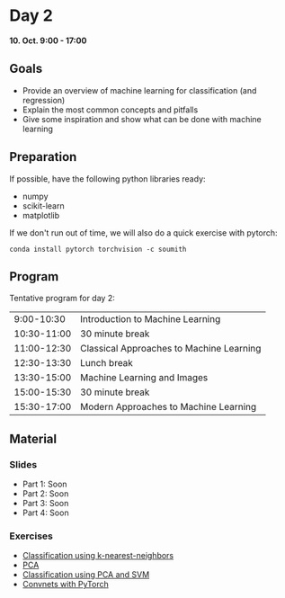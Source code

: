 Day 2
=====

**10. Oct. 9:00 - 17:00**

Goals
-----
[goals]: #goals

- Provide an overview of machine learning for classification (and regression)
- Explain the most common concepts and pitfalls
- Give some inspiration and show what can be done with machine learning

Preparation
-------

If possible, have the following python libraries ready:
- numpy
- scikit-learn
- matplotlib

If we don't run out of time, we will also do a quick exercise with pytorch:
```
conda install pytorch torchvision -c soumith
```


Program
-------

Tentative program for day 2:

|     |     |
|-----|-----|
| 9:00-10:30 | Introduction to Machine Learning |
| 10:30-11:00 | 30 minute break |
| 11:00-12:30 | Classical Approaches to Machine Learning |
| 12:30-13:30 | Lunch break |
| 13:30-15:00 | Machine Learning and Images |
| 15:00-15:30 | 30 minute break |
| 15:30-17:00 | Modern Approaches to Machine Learning |


Material
------

### Slides

- Part 1: Soon
- Part 2: Soon
- Part 3: Soon
- Part 4: Soon

### Exercises

- [Classification using k-nearest-neighbors](day-2/exercises/knn-classification-exercise.md)
- [PCA](day-2/exercises/PCA-exercise.md)
- [Classification using PCA and SVM](day-2/exercises/PCA-SVM-exercise.md)
- [Convnets with PyTorch](day-2/exercises/pytorch-exercise.md)
